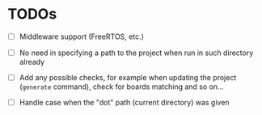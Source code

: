 # TODOs

 - [ ] Middleware support (FreeRTOS, etc.)
 - [ ] No need in specifying a path to the project when run in such directory already
 - [ ] Add any possible checks, for example when updating the project (`generate` command), check for boards matching and so on...
 - [ ] Handle case when the "dot" path (current directory) was given
 